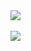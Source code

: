 

 
  <a href="https://github.com/JoshuaMartine/JoshuaMartine">
  <img  src="https://github-readme-stats.vercel.app/api/top-langs/?username=JoshuaMartine&layout=compact&theme=transparent">
</a>
 <br> <br>
  <img align="center" src="https://github-readme-stats.vercel.app/api/wakatime?username=@JoshuaMartine&theme=transparent">
  

  <br>

 
</p>
